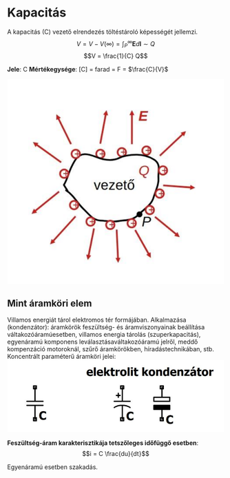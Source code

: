 # Kapacitás

A kapacitás (C) vezető elrendezés töltéstároló képességét jellemzi.
$$V = V - V (\infty) = \int_P^\infty \textbf{E} d \textbf{l} \sim Q$$ 
$$V = \frac{1}{C} Q$$

**Jele**: C
**Mértékegysége**: [C] = farad = F = $\frac{C}{V}$

![alt text](./img/kapacitas.png)

## Mint áramköri elem
Villamos energiát tárol elektromos tér formájában.
Alkalmazása (kondenzátor): áramkörök feszültség- és áramviszonyainak beállítása váltakozóáramúesetben, villamos energia tárolás (szuperkapacitás), egyenáramú komponens leválasztásaváltakozóáramú jelről, meddő kompenzáció motoroknál, szűrő áramkörökben, híradástechnikában, stb.
Koncentrált paraméterű áramköri jelei:
![alt text](./img/kapacitas2.png)

**Feszültség-áram karakterisztikája tetszőleges időfüggő esetben**:
$$i = C \frac{du}{dt}$$

Egyenáramú esetben szakadás.

